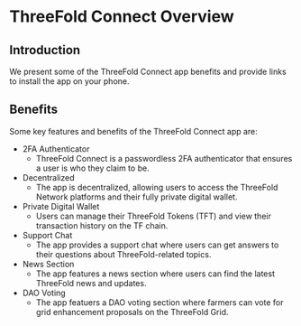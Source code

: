 <h1> ThreeFold Connect Overview </h1>



## Introduction

We present some of the ThreeFold Connect app benefits and provide links to install the app on your phone.

## Benefits 

Some key features and benefits of the ThreeFold Connect app are:

- 2FA Authenticator
  - ThreeFold Connect is a passwordless 2FA authenticator that ensures a user is who they claim to be.
- Decentralized
  - The app is decentralized, allowing users to access the ThreeFold Network platforms and their fully private digital wallet.
- Private Digital Wallet
  - Users can manage their ThreeFold Tokens (TFT) and view their transaction history on the TF chain.
- Support Chat
  - The app provides a support chat where users can get answers to their questions about ThreeFold-related topics.
- News Section
  - The app features a news section where users can find the latest ThreeFold news and updates.
- DAO Voting
  - The app featuers a DAO voting section where farmers can vote for grid enhancement proposals on the ThreeFold Grid.
